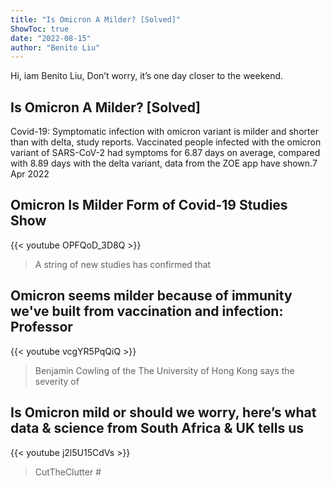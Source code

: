 ```yaml
---
title: "Is Omicron A Milder? [Solved]"
ShowToc: true 
date: "2022-08-15"
author: "Benito Liu" 
---
```


Hi, iam Benito Liu, Don’t worry, it’s one day closer to the weekend.
## Is Omicron A Milder? [Solved]
Covid-19: Symptomatic infection with omicron variant is milder and shorter than with delta, study reports. Vaccinated people infected with the omicron variant of SARS-CoV-2 had symptoms for 6.87 days on average, compared with 8.89 days with the delta variant, data from the ZOE app have shown.7 Apr 2022

## Omicron Is Milder Form of Covid-19 Studies Show
{{< youtube OPFQoD_3D8Q >}}
>A string of new studies has confirmed that 

## Omicron seems milder because of immunity we've built from vaccination and infection: Professor
{{< youtube vcgYR5PqQiQ >}}
>Benjamin Cowling of the The University of Hong Kong says the severity of 

## Is Omicron mild or should we worry, here’s what data & science from South Africa & UK tells us
{{< youtube j2l5U15CdVs >}}
>CutTheClutter #

